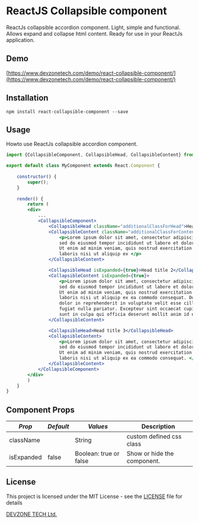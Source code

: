 ReactJS Collapsible component
=========

ReactJs collapsible accordion component. Light, simple and functional. Allows expand and collapse html content. Ready for use in your ReactJs application.

## Demo
[https://www.devzonetech.com/demo/react-collapsible-component/](https://www.devzonetech.com/demo/react-collapsible-component/)

## Installation

  `npm install react-collapsible-component --save`

## Usage
Howto use ReactJs collapsible accordion component.

```jsx
import {CollapsibleComponent, CollapsibleHead, CollapsibleContent} from 'react-collapsible-component'

export default class MyComponent extends React.Component {
    
    constructor() {
        super();
    }
    
    render() {
        return (
        <div>
            ...
            <CollapsibleComponent>
                <CollapsibleHead className="additionalClassForHead">Head title 1</CollapsibleHead>
                <CollapsibleContent className="additionalClassForContent">
                    <p>Lorem ipsum dolor sit amet, consectetur adipiscing elit, 
                    sed do eiusmod tempor incididunt ut labore et dolore magna aliqua. 
                    Ut enim ad minim veniam, quis nostrud exercitation ullamco 
                    laboris nisi ut aliquip ex </p>
                </CollapsibleContent>

                <CollapsibleHead isExpanded={true}>Head title 2</CollapsibleHead>
                <CollapsibleContent isExpanded={true}>
                    <p>Lorem ipsum dolor sit amet, consectetur adipiscing elit, 
                    sed do eiusmod tempor incididunt ut labore et dolore magna aliqua. 
                    Ut enim ad minim veniam, quis nostrud exercitation ullamco 
                    laboris nisi ut aliquip ex ea commodo consequat. Duis aute irure 
                    dolor in reprehenderit in voluptate velit esse cillum dolore eu 
                    fugiat nulla pariatur. Excepteur sint occaecat cupidatat non proident, 
                    sunt in culpa qui officia deserunt mollit anim id est laborum.</p>
                </CollapsibleContent>

                <CollapsibleHead>Head title 3</CollapsibleHead>
                <CollapsibleContent>
                    <p>Lorem ipsum dolor sit amet, consectetur adipiscing elit, 
                    sed do eiusmod tempor incididunt ut labore et dolore magna aliqua. 
                    Ut enim ad minim veniam, quis nostrud exercitation ullamco 
                    laboris nisi ut aliquip ex ea commodo consequat. </p>
                </CollapsibleContent>
            </CollapsibleComponent>
        </div>
        )
    }
}
```

## Component Props 

| *Prop*          | *Default* | *Values*                                   | Description                            |
|-----------------|-----------|--------------------------------------------|----------------------------------------|
| className       |           | String                                     | custom defined css class               |
| isExpanded      | false     | Boolean: true or false                     | Show or hide the component.            |
 

## License
This project is licensed under the MIT License - see the [LICENSE](LICENSE) file for details

[DEVZONE TECH Ltd.](https://www.devzonetech.com/)